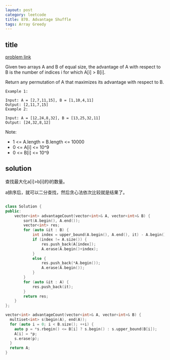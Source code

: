 ```yaml
---
layout: post
category: leetcode
title: 870. Advantage Shuffle
tags: Array Greedy
---
```


## title
[problem link](https://leetcode.com/problems/advantage-shuffle/description/)

Given two arrays A and B of equal size, the advantage of A with respect to B is the number of indices i for which A[i] > B[i].

Return any permutation of A that maximizes its advantage with respect to B.

 

	Example 1:
	
	Input: A = [2,7,11,15], B = [1,10,4,11]
	Output: [2,11,7,15]
	Example 2:
	
	Input: A = [12,24,8,32], B = [13,25,32,11]
	Output: [24,32,8,12]
 

Note:

- 1 <= A.length = B.length <= 10000
- 0 <= A[i] <= 10^9
- 0 <= B[i] <= 10^9


## solution
查找最大化a[i]>b[i]的i的数量。

a排序后，就可以二分查找，然后贪心法依次比较就是结果了。

```c++

class Solution {
public:
	vector<int> advantageCount(vector<int>& A, vector<int>& B) {
		sort(A.begin(), A.end());
		vector<int> res;
		for (auto &it : B) {
			int index = upper_bound(A.begin(), A.end(), it) - A.begin();
			if (index != A.size()) {
				res.push_back(A[index]);
				A.erase(A.begin()+index);
			}
			else {
				res.push_back(*A.begin());
				A.erase(A.begin());
			}
		}
		for (auto &it : A) {
			res.push_back(it);
		}
		return res;
	}
};

```


```c++
vector<int> advantageCount(vector<int>& A, vector<int>& B) {
  multiset<int> s(begin(A), end(A));
  for (auto i = 0; i < B.size(); ++i) {
    auto p = *s.rbegin() <= B[i] ? s.begin() : s.upper_bound(B[i]);
    A[i] = *p;
    s.erase(p);
  }
  return A;
}
```